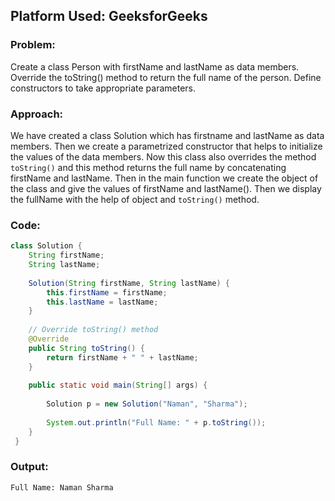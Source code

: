 

## Platform Used: GeeksforGeeks

### Problem:
Create a class Person with firstName and lastName as data members. Override the toString() method to return the full name of the person. Define constructors to take appropriate parameters.

### Approach:
We have created a class Solution which has firstname and lastName as data members. Then we create a parametrized constructor that helps to initialize the values of the data members. Now this class also overrides the method `toString()` and this method returns the full name by concatenating firstName and lastName. Then in the main function we create the object of the class and give the values of firstName and lastName(). Then we display the fullName with the help of object and `toString()` method.  

### Code:

```java
class Solution {
    String firstName;
    String lastName;
 
    Solution(String firstName, String lastName) {
        this.firstName = firstName;
        this.lastName = lastName;
    }
 
    // Override toString() method
    @Override
    public String toString() {
        return firstName + " " + lastName;
    }
 
    public static void main(String[] args) {
      
        Solution p = new Solution("Naman", "Sharma");
 
        System.out.println("Full Name: " + p.toString());
    }
 }
```

### Output:

```
Full Name: Naman Sharma
```
